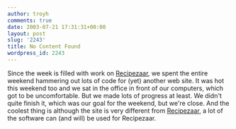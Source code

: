 ```yaml
---
author: troyh
comments: true
date: 2003-07-21 17:31:31+00:00
layout: post
slug: '2243'
title: No Content Found
wordpress_id: 2243
---
```


Since the week is filled with work on [Recipezaar](http://recipezaar.com), we spent the entire weekend hammering out lots of code for (yet) another web site. It was hot this weekend too and we sat in the office in front of our computers, which got to be uncomfortable. But we made lots of progress at least. We didn't quite finish it, which was our goal for the weekend, but we're close. And the coolest thing is although the site is very different from [Recipezaar](http://recipezaar.com), a lot of the software can (and will) be used for Recipezaar.

